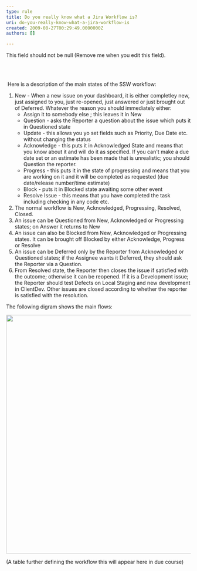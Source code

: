```yaml
---
type: rule
title: Do you really know what a Jira Workflow is?
uri: do-you-really-know-what-a-jira-workflow-is
created: 2009-08-27T00:29:49.0000000Z
authors: []

---
```




<span class='intro'> This field should not be null (Remove me when you edit this field). </span>


  <br>
<br>
<p>&#160;Here is a description of the main states of the SSW workflow&#58;</p>
<ol>
    <li>New - When a new issue on your dashboard, it is either completley new, just assigned to you, just re-opened, just answered or just brought out of Deferred. Whatever the reason you should immediately either&#58;
    <ul>
        <li>Assign it to somebody else&#160;; this leaves it in New </li>
        <li>Question - asks the Reporter a question about the issue which puts it in Questioned state </li>
        <li>Update - this allows you yo set fields such as Priority, Due Date etc. without changing the status </li>
        <li>Acknowledge - this puts it in Acknowledged State and means that you know about it and will do it as specified. If you can't make a due date set or an estimate has been made that is unrealistic; you should Question the reporter. </li>
        <li>Progress - this puts it in the state of progressing and means that you are working on it and it will be completed as requested (due date/release number/time estimate) </li>
        <li>Block - puts it in Blocked state awaiting some other event </li>
        <li>Resolve Issue - this means that you have completed the task including checking in any code etc. </li>
    </ul>
    </li>
    <li>The normal workflow is New, Acknowledged, Progressing, Resolved, Closed. </li>
    <li>An issue can be Questioned from New, Acknowledged or Progressing states; on Answer it returns to New </li>
    <li>An issue can also be Blocked from New, Acknowledged or Progressing states. It can be brought off Blocked by either Acknowledge, Progress or Resolve </li>
    <li>An issue can be Deferred only by the Reporter from Acknowledged or Questioned states; if the Assignee wants it Deferred, they should ask the Reporter via a Question. </li>
    <li>From Resolved state, the Reporter then closes the issue if satisfied with the outcome; otherwise it can be reopened. If it is a Development issue; the Reporter should test Defects on Local Staging and new development in ClientDev. Other issues are closed according to whether the reporter is satisfied with the resolution. </li>
</ol>
<p>The following digram shows the main flows&#58;</p>
<p><img width="522" height="578" alt="" style="width&#58;612px;height&#58;650px;" src="/Standards/Management/rulesforbetterjira/PublishingImages/Workflow.png" /></p>
<p>(A table further defining the workflow&#160;this will appear here in due course)
<td class="confluenceTd">&#160;&#160;&#160;
<td class="confluenceTd">&#160;&#160;&#160;
<td class="confluenceTd">&#160;&#160;&#160;
<td class="confluenceTd">&#160;&#160;&#160;
<td class="confluenceTd">&#160;&#160;&#160;
<td class="confluenceTd">&#160;&#160;&#160;
<td class="confluenceTd">&#160;</p>



